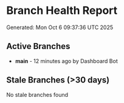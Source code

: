 # Branch Health Report
Generated: Mon Oct  6 09:37:36 UTC 2025

## Active Branches
- **main** - 12 minutes ago by Dashboard Bot

## Stale Branches (>30 days)
No stale branches found
